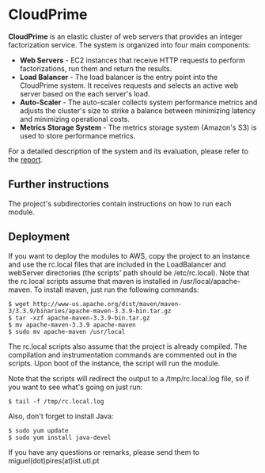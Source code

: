 
# CloudPrime 

**CloudPrime** is an elastic cluster of web servers that provides an integer factorization service. The system is organized into four main components:
* **Web Servers** - EC2 instances that receive HTTP requests to perform factorizations, run them
and return the results. 
* **Load Balancer** - The load balancer is the entry point into the CloudPrime system. It
receives requests and selects an active web server based on the each server's load.
* **Auto-Scaler** - The auto-scaler collects system performance metrics and adjusts the cluster's size to strike a balance between minimizing latency and minimizing operational costs. 
* **Metrics Storage System** - The metrics storage system (Amazon's S3) is used to store performance metrics.

For a detailed description of the system and its evaluation, please refer to the [report](https://github.com/MiguelPires/CloudPrime/blob/master/report.pdf).

## Further instructions ##

The project's subdirectories contain instructions on how to run each module.

## Deployment ##

If you want to deploy the modules to AWS, copy the project to an
instance and use the rc.local files that are included in the LoadBalancer and
webServer directories (the scripts' path should be /etc/rc.local). Note that 
the rc.local scripts assume that maven is installed in /usr/local/apache-maven. 
To install maven, just run the following commands:

<pre><code>$ wget http://www-us.apache.org/dist/maven/maven-3/3.3.9/binaries/apache-maven-3.3.9-bin.tar.gz
$ tar -xzf apache-maven-3.3.9-bin.tar.gz
$ mv apache-maven-3.3.9 apache-maven
$ sudo mv apache-maven /usr/local </code></pre>

The rc.local scripts also assume that the project is already compiled. The 
compilation and instrumentation commands are commented out in the scripts. 
Upon boot of the instance, the script will run the module.

Note that the scripts will redirect the output to a /tmp/rc.local.log file, so if
you want to see what's going on just run:

<pre><code>$ tail -f /tmp/rc.local.log</code></pre>

Also, don't forget to install Java:

<pre><code>$ sudo yum update
$ sudo yum install java-devel</code></pre>

If you have any questions or remarks, please send them to miguel(dot)pires(at)ist.utl.pt

